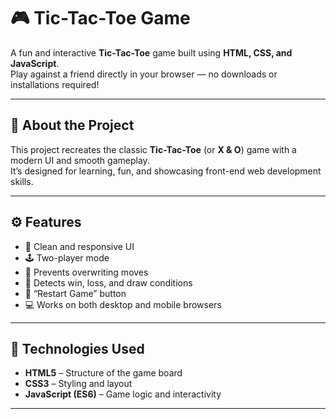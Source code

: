 # 🎮 Tic-Tac-Toe Game

A fun and interactive **Tic-Tac-Toe** game built using **HTML, CSS, and JavaScript**.  
Play against a friend directly in your browser — no downloads or installations required!

---

## 🧠 About the Project

This project recreates the classic **Tic-Tac-Toe** (or **X & O**) game with a modern UI and smooth gameplay.  
It’s designed for learning, fun, and showcasing front-end web development skills.

---

## ⚙️ Features

- 🎨 Clean and responsive UI  
- 🕹️ Two-player mode  
- 🚫 Prevents overwriting moves  
- 🏁 Detects win, loss, and draw conditions  
- 🔁 “Restart Game” button  
- 💻 Works on both desktop and mobile browsers  

---

## 🧩 Technologies Used

- **HTML5** – Structure of the game board  
- **CSS3** – Styling and layout  
- **JavaScript (ES6)** – Game logic and interactivity  

---
